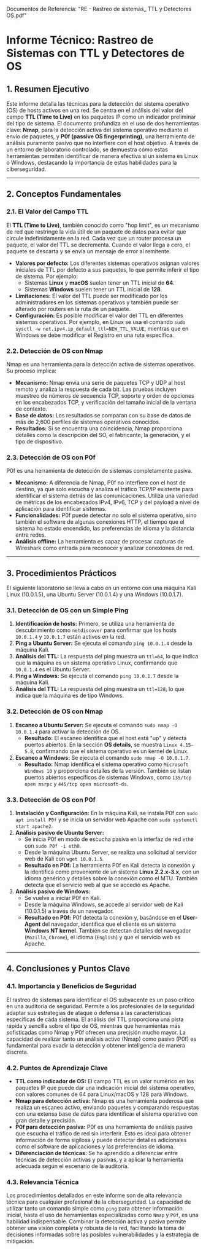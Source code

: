 Documentos de Referencia: "RE - Rastreo de sistemas_ TTL y Detectores OS.pdf"

# Informe Técnico: Rastreo de Sistemas con TTL y Detectores de OS

## 1. Resumen Ejecutivo

Este informe detalla las técnicas para la detección del sistema operativo (OS) de hosts activos en una red. Se centra en el análisis del valor del campo **TTL (Time to Live)** en los paquetes IP como un indicador preliminar del tipo de sistema. El documento profundiza en el uso de dos herramientas clave: **Nmap**, para la detección activa del sistema operativo mediante el envío de paquetes, y **P0f (passive OS fingerprinting)**, una herramienta de análisis puramente pasivo que no interfiere con el host objetivo. A través de un entorno de laboratorio controlado, se demuestra cómo estas herramientas permiten identificar de manera efectiva si un sistema es Linux o Windows, destacando la importancia de estas habilidades para la ciberseguridad.

---

## 2. Conceptos Fundamentales

### 2.1. El Valor del Campo TTL

El **TTL (Time to Live)**, también conocido como "hop limit", es un mecanismo de red que restringe la vida útil de un paquete de datos para evitar que circule indefinidamente en la red. Cada vez que un router procesa un paquete, el valor del TTL se decrementa. Cuando el valor llega a cero, el paquete se descarta y se envía un mensaje de error al remitente.

* **Valores por defecto:** Los diferentes sistemas operativos asignan valores iniciales de TTL por defecto a sus paquetes, lo que permite inferir el tipo de sistema. Por ejemplo:
    * Sistemas **Linux** y **macOS** suelen tener un TTL inicial de **64**.
    * Sistemas **Windows** suelen tener un TTL inicial de **128**.
* **Limitaciones:** El valor del TTL puede ser modificado por los administradores en los sistemas operativos y también puede ser alterado por routers en la ruta de un paquete.
* **Configuración:** Es posible modificar el valor del TTL en diferentes sistemas operativos. Por ejemplo, en Linux se usa el comando `sudo sysctl -w net.ipv4.ip_default_ttl=NEW_TTL_VALUE`, mientras que en Windows se debe modificar el Registro en una ruta específica.

### 2.2. Detección de OS con Nmap

Nmap es una herramienta para la detección activa de sistemas operativos. Su proceso implica:
* **Mecanismo:** Nmap envía una serie de paquetes TCP y UDP al host remoto y analiza la respuesta de cada bit. Las pruebas incluyen muestreo de números de secuencia TCP, soporte y orden de opciones en los encabezados TCP, y verificación del tamaño inicial de la ventana de contexto.
* **Base de datos:** Los resultados se comparan con su base de datos de más de 2,600 perfiles de sistemas operativos conocidos.
* **Resultados:** Si se encuentra una coincidencia, Nmap proporciona detalles como la descripción del SO, el fabricante, la generación, y el tipo de dispositivo.

### 2.3. Detección de OS con P0f

P0f es una herramienta de detección de sistemas completamente pasiva.
* **Mecanismo:** A diferencia de Nmap, P0f no interfiere con el host de destino, ya que solo escucha y analiza el tráfico TCP/IP existente para identificar el sistema detrás de las comunicaciones. Utiliza una variedad de métricas de los encabezados IPv4, IPv6, TCP y del payload a nivel de aplicación para identificar sistemas.
* **Funcionalidades:** P0f puede detectar no solo el sistema operativo, sino también el software de algunas conexiones HTTP, el tiempo que el sistema ha estado encendido, las preferencias de idioma y la distancia entre redes.
* **Análisis offline:** La herramienta es capaz de procesar capturas de Wireshark como entrada para reconocer y analizar conexiones de red.

---

## 3. Procedimientos Prácticos

El siguiente laboratorio se lleva a cabo en un entorno con una máquina Kali Linux (10.0.1.5), una Ubuntu Server (10.0.1.4) y una Windows (10.0.1.7).

### 3.1. Detección de OS con un Simple Ping

1.  **Identificación de hosts:** Primero, se utiliza una herramienta de descubrimiento como `netdiscover` para confirmar que los hosts `10.0.1.4` y `10.0.1.7` están activos en la red.
2.  **Ping a Ubuntu Server:** Se ejecuta el comando `ping 10.0.1.4` desde la máquina Kali.
3.  **Análisis del TTL:** La respuesta del ping muestra un `ttl=64`, lo que indica que la máquina es un sistema operativo Linux, confirmando que `10.0.1.4` es el Ubuntu Server.
4.  **Ping a Windows:** Se ejecuta el comando `ping 10.0.1.7` desde la máquina Kali.
5.  **Análisis del TTL:** La respuesta del ping muestra un `ttl=128`, lo que indica que la máquina es de tipo Windows.

### 3.2. Detección de OS con Nmap

1.  **Escaneo a Ubuntu Server:** Se ejecuta el comando `sudo nmap -O 10.0.1.4` para activar la detección de OS.
    * **Resultado:** El escaneo identifica que el host está "up" y detecta puertos abiertos. En la sección **OS details**, se muestra `Linux 4.15-5.8`, confirmando que el sistema operativo es un kernel de Linux.
2.  **Escaneo a Windows:** Se ejecuta el comando `sudo nmap -O 10.0.1.7`.
    * **Resultado:** Nmap identifica el sistema operativo como `Microsoft Windows 10` y proporciona detalles de la versión. También se listan puertos abiertos específicos de sistemas Windows, como `135/tcp open msrpc` y `445/tcp open microsoft-ds`.

### 3.3. Detección de OS con P0f

1.  **Instalación y Configuración:** En la máquina Kali, se instala P0f con `sudo apt install P0f` y se inicia un servidor web Apache con `sudo systemctl start apache2`.
2.  **Análisis pasivo de Ubuntu Server:**
    * Se inicia P0f en modo de escucha pasiva en la interfaz de red `eth0` con `sudo P0f -i eth0`.
    * Desde la máquina Ubuntu Server, se realiza una solicitud al servidor web de Kali con `wget 10.0.1.5`.
    * **Resultado en P0f:** La herramienta P0f en Kali detecta la conexión y la identifica como proveniente de un sistema **Linux 2.2.x-3.x**, con un idioma genérico y detalles sobre la conexión como el MTU. También detecta que el servicio web al que se accedió es Apache.
3.  **Análisis pasivo de Windows:**
    * Se vuelve a iniciar P0f en Kali.
    * Desde la máquina Windows, se accede al servidor web de Kali (10.0.1.5) a través de un navegador.
    * **Resultado en P0f:** P0f detecta la conexión y, basándose en el **User-Agent** del navegador, identifica que el cliente es un sistema **Windows NT kernel**. También se detectan detalles del navegador (`Mozilla`, `Chrome`), el idioma (`English`) y que el servicio web es Apache.

---

## 4. Conclusiones y Puntos Clave

### 4.1. Importancia y Beneficios de Seguridad

El rastreo de sistemas para identificar el OS subyacente es un paso crítico en una auditoría de seguridad. Permite a los profesionales de la seguridad adaptar sus estrategias de ataque o defensa a las características específicas de cada sistema. El análisis del TTL proporciona una pista rápida y sencilla sobre el tipo de OS, mientras que herramientas más sofisticadas como Nmap y P0f ofrecen una precisión mucho mayor. La capacidad de realizar tanto un análisis activo (Nmap) como pasivo (P0f) es fundamental para evadir la detección y obtener inteligencia de manera discreta.

### 4.2. Puntos de Aprendizaje Clave

* **TTL como indicador de OS:** El campo TTL es un valor numérico en los paquetes IP que puede dar una indicación inicial del sistema operativo, con valores comunes de 64 para Linux/macOS y 128 para Windows.
* **Nmap para detección activa:** Nmap es una herramienta poderosa que realiza un escaneo activo, enviando paquetes y comparando respuestas con una extensa base de datos para identificar el sistema operativo con gran detalle y precisión.
* **P0f para detección pasiva:** P0f es una herramienta de análisis pasivo que escucha el tráfico de red sin interferir. Esto es ideal para obtener información de forma sigilosa y puede detectar detalles adicionales como el software de aplicaciones y las preferencias de idioma.
* **Diferenciación de técnicas:** Se ha aprendido a diferenciar entre técnicas de detección activas y pasivas, y a aplicar la herramienta adecuada según el escenario de la auditoría.

### 4.3. Relevancia Técnica

Los procedimientos detallados en este informe son de alta relevancia técnica para cualquier profesional de la ciberseguridad. La capacidad de utilizar tanto un comando simple como `ping` para obtener información inicial, hasta el uso de herramientas especializadas como `Nmap` y `P0f`, es una habilidad indispensable. Combinar la detección activa y pasiva permite obtener una visión completa y robusta de la red, facilitando la toma de decisiones informadas sobre las posibles vulnerabilidades y la estrategia de mitigación.